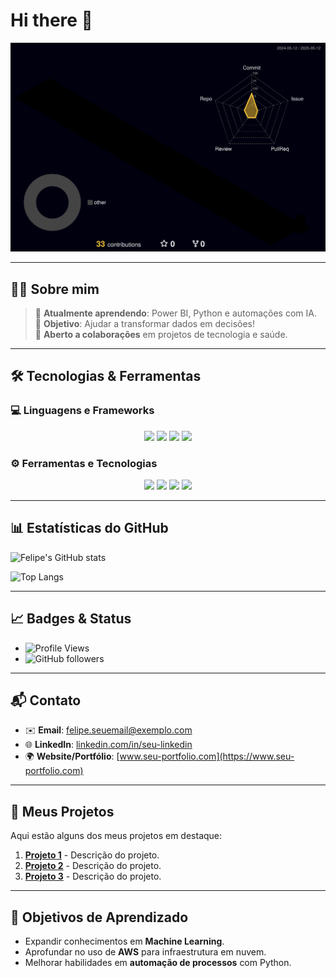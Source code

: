 # Hi there 👋

![Meu perfil 3D](https://raw.githubusercontent.com/FelipeBNogueira/FelipeBNogueira/main/profile-3d-contrib/profile-night-rainbow.svg)

---

## 🧑‍💻 Sobre mim

> 🌱 **Atualmente aprendendo**: Power BI, Python e automações com IA.  
> 🎯 **Objetivo**: Ajudar a transformar dados em decisões!  
> 🤝 **Aberto a colaborações** em projetos de tecnologia e saúde.

---

## 🛠️ Tecnologias & Ferramentas

### 💻 **Linguagens e Frameworks**
<p align="center">
  <img src="https://img.icons8.com/color/48/000000/python.png"/>
  <img src="https://img.icons8.com/color/48/000000/javascript.png"/>
  <img src="https://img.icons8.com/color/48/000000/sql.png"/>
  <img src="https://img.icons8.com/color/48/000000/react-native.png"/>
</p>

### ⚙️ **Ferramentas e Tecnologias**
<p align="center">
  <img src="https://img.icons8.com/color/48/000000/github.png"/>
  <img src="https://img.icons8.com/color/48/000000/git.png"/>
  <img src="https://img.icons8.com/color/48/000000/docker.png"/>
  <img src="https://img.icons8.com/color/48/000000/amazon-web-services.png"/>
</p>

---

## 📊 **Estatísticas do GitHub**

![Felipe's GitHub stats](https://github-readme-stats.vercel.app/api?username=FelipeBNogueira&show_icons=true&theme=radical)

![Top Langs](https://github-readme-stats.vercel.app/api/top-langs/?username=FelipeBNogueira&layout=compact&theme=radical)

---

## 📈 **Badges & Status**

- ![Profile Views](https://komarev.com/ghpvc/?username=FelipeBNogueira&style=flat-square)
- ![GitHub followers](https://img.shields.io/github/followers/FelipeBNogueira?style=social)

---

## 📬 **Contato**

- ✉️ **Email**: felipe.seuemail@exemplo.com  
- 🌐 **LinkedIn**: [linkedin.com/in/seu-linkedin](https://www.linkedin.com/in/seu-linkedin)  
- 🌍 **Website/Portfólio**: [www.seu-portfolio.com](https://www.seu-portfolio.com)

---

## 🎯 **Meus Projetos**

Aqui estão alguns dos meus projetos em destaque:

1. [**Projeto 1**](https://github.com/FelipeBNogueira/projeto-1) - Descrição do projeto.
2. [**Projeto 2**](https://github.com/FelipeBNogueira/projeto-2) - Descrição do projeto.
3. [**Projeto 3**](https://github.com/FelipeBNogueira/projeto-3) - Descrição do projeto.

---

## 📌 **Objetivos de Aprendizado**

- Expandir conhecimentos em **Machine Learning**.
- Aprofundar no uso de **AWS** para infraestrutura em nuvem.
- Melhorar habilidades em **automação de processos** com Python.

